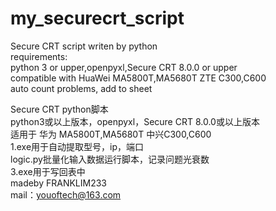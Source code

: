 # my_securecrt_script   
Secure CRT script writen by python  
requirements:  
  python 3 or upper,openpyxl,Secure CRT 8.0.0 or upper  
compatible with HuaWei MA5800T,MA5680T  ZTE C300,C600  
auto count problems, add to sheet  

  
Secure CRT python脚本  
python3或以上版本，openpyxl，Secure CRT 8.0.0或以上版本  
适用于 华为 MA5800T,MA5680T 中兴C300,C600  
1.exe用于自动提取型号，ip，端口  
logic.py批量化输入数据运行脚本，记录问题光衰数  
3.exe用于写回表中  
madeby FRANKLIM233  
mail：youoftech@163.com  
